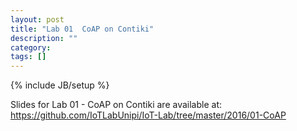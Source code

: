 ```yaml
---
layout: post
title: "Lab 01  CoAP on Contiki"
description: ""
category: 
tags: []
---
```

{% include JB/setup %}

Slides for Lab 01 - CoAP on Contiki are available at:
<https://github.com/IoTLabUnipi/IoT-Lab/tree/master/2016/01-CoAP>
